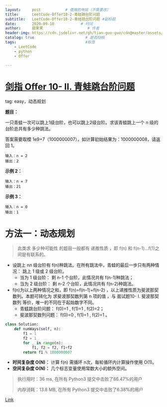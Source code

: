 ```yaml
---
layout:     post           # 使用的布局（不需要改）
title:      LeetCode-Offer10-2-青蛙跳台阶问题
subtitle:   LeetCode-Offer10-2-青蛙跳台阶问题 #副标题
date:       2020-09-10            # 时间
author:     甜果果                    # 作者
header-img: https://cdn.jsdelivr.net/gh/tian-guo-guo/cdn@master/assets/picgoimg/20200701171155.png  #背景图片
catalog: true                       # 是否归档
tags:                               #标签
    - LeetCode
    - python
    - Offer

---
```


# [剑指 Offer 10- II. 青蛙跳台阶问题](https://leetcode-cn.com/problems/qing-wa-tiao-tai-jie-wen-ti-lcof/)

tag: easy，动态规划

**题目：**

一只青蛙一次可以跳上1级台阶，也可以跳上2级台阶。求该青蛙跳上一个 n 级的台阶总共有多少种跳法。

答案需要取模 1e9+7（1000000007），如计算初始结果为：1000000008，请返回 1。

```
输入：n = 2
输出：2
```

**示例 2：**

```
输入：n = 7
输出：21
```

**示例 3：**

```
输入：n = 0
输出：1
```

# 方法一：动态规划

>此类求 多少种可能性 的题目一般都有 递推性质 ，即 f(n) 和 f(n-1)…f(1)之间是有联系的。

-   设跳上 nn 级台阶有 f(n)种跳法。在所有跳法中，青蛙的最后一步只有两种情况： 跳上 1 级或 2 级台阶。
    -   当为 1 级台阶： 剩 n-1 个台阶，此情况共有 f(n-1)种跳法；
    -   当为 2 级台阶： 剩 n-2 个台阶，此情况共有 f(n-2)种跳法。
-   f(n)为以上两种情况之和，即 f(n)=f(n-1)+f(n-2) ，以上递推性质为斐波那契数列。本题可转化为 求斐波那契数列第 n 项的值 ，与 面试题10- I. 斐波那契数列 等价，唯一的不同在于起始数字不同。
    -   青蛙跳台阶问题： f(0)=1 , f(1)=1 , f(2)=2；
    -   斐波那契数列问题： f(0)=0 , f(1)=1 , f(2)=1 。

```python
class Solution:
    def numWays(self, n):
        f1 = 1
        f2 = 1
        for _ in range(n):
            f1, f2 = f2, f1+f2
        return f1 % 1000000007
```

-   **时间复杂度 O(N)：** 计算 f(n) 需循环 n次，每轮循环内计算操作使用 O(1)。
-   **空间复杂度 O(N)：** 几个标志变量使用常数大小的额外空间。

>执行用时：36 ms, 在所有 Python3 提交中击败了86.47%的用户
>
>内存消耗：13.8 MB, 在所有 Python3 提交中击败了6.38%的用户

[Link](https://leetcode-cn.com/problems/qing-wa-tiao-tai-jie-wen-ti-lcof/solution/mian-shi-ti-10-ii-qing-wa-tiao-tai-jie-wen-ti-dong/)

